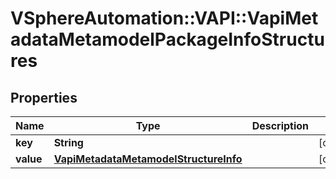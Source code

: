 # VSphereAutomation::VAPI::VapiMetadataMetamodelPackageInfoStructures

## Properties
Name | Type | Description | Notes
------------ | ------------- | ------------- | -------------
**key** | **String** |  | [optional] 
**value** | [**VapiMetadataMetamodelStructureInfo**](VapiMetadataMetamodelStructureInfo.md) |  | [optional] 


